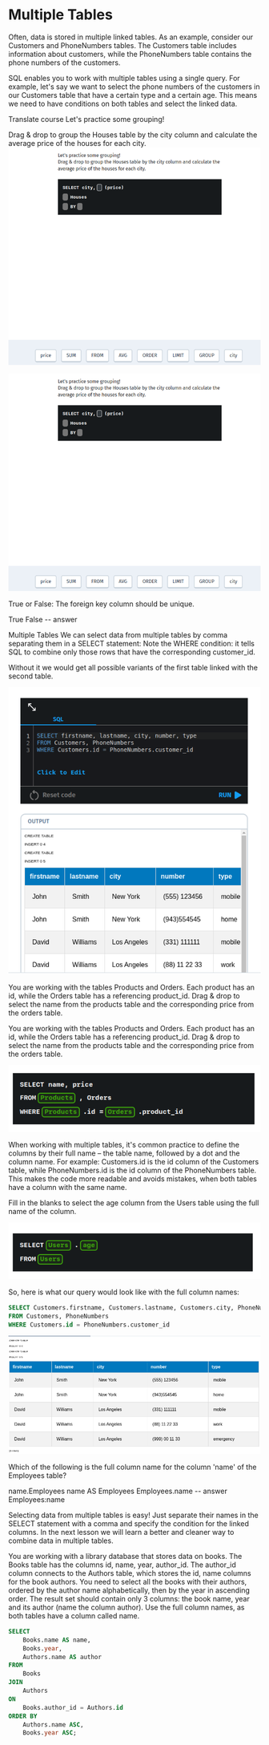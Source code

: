 # Multiple Tables 

Often, data is stored in multiple linked tables.
As an example, consider our Customers and PhoneNumbers tables.
The Customers table includes information about customers, while the PhoneNumbers table contains the phone numbers of the customers.

SQL enables you to work with multiple tables using a single query.
For example, let's say we want to select the phone numbers of the customers in our Customers table that have a certain type and a certain age.
This means we need to have conditions on both tables and select the linked data. 


Translate course
Let's practice some grouping!

Drag & drop to group the Houses table by the city column and calculate the average price of the houses for each city.
![group-by](image-3.png)

![alt text](image-4.png)


True or False: The foreign key column should be unique.

True
False -- answer

Multiple Tables 
We can select data from multiple tables by comma separating them in a SELECT statement:
Note the WHERE condition: it tells SQL to combine only those rows that have the corresponding customer_id.

Without it we would get all possible variants of the first table linked with the second table.

![alt text](image-5.png)

You are working with the tables Products and Orders. Each product has an id, while the Orders table has a referencing product_id.
Drag & drop to select the name from the products table and the corresponding price from the orders table.

You are working with the tables Products and Orders. Each product has an id, while the Orders table has a referencing product_id.
Drag & drop to select the name from the products table and the corresponding price from the orders table.

![alt text](image-6.png)

When working with multiple tables, it's common practice to define the columns by their full name – the table name, followed by a dot and the column name.
For example: Customers.id is the id column of the Customers table, while PhoneNumbers.id is the id column of the PhoneNumbers table.
This makes the code more readable and avoids mistakes, when both tables have a column with the same name. 

Fill in the blanks to select the age column from the Users table using the full name of the column.

![alt text](image-7.png)

So, here is what our query would look like with the full column names:

```sql
SELECT Customers.firstname, Customers.lastname, Customers.city, PhoneNumbers.number, PhoneNumbers.type 
FROM Customers, PhoneNumbers
WHERE Customers.id = PhoneNumbers.customer_id  
```

![alt text](image-8.png)

Which of the following is the full column name for the column 'name' of the Employees table?

name.Employees
name AS Employees
Employees.name -- answer
Employees:name



Selecting data from multiple tables is easy!
Just separate their names in the SELECT statement with a comma and specify the condition for the linked columns.
In the next lesson we will learn a better and cleaner way to combine data in multiple tables.


You are working with a library database that stores data on books.
The Books table has the columns id, name, year, author_id.
The author_id column connects to the Authors table, which stores the id, name columns for the book authors.
You need to select all the books with their authors, ordered by the author name alphabetically, then by the year in ascending order.
The result set should contain only 3 columns: the book name, year and its author (name the column author). 
Use the full column names, as both tables have a column called name. 

```sql
SELECT 
    Books.name AS name, 
    Books.year, 
    Authors.name AS author
FROM 
    Books
JOIN 
    Authors
ON 
    Books.author_id = Authors.id
ORDER BY 
    Authors.name ASC, 
    Books.year ASC;

```
